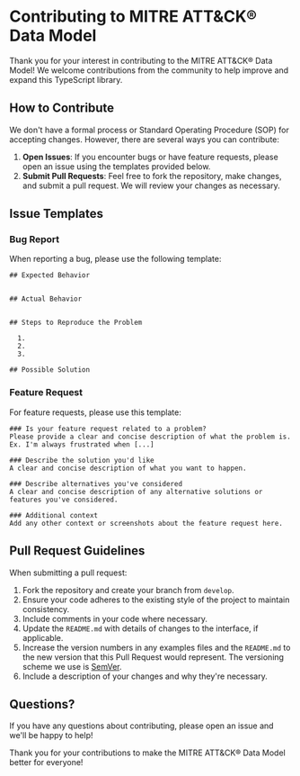 # Contributing to MITRE ATT&CK® Data Model

Thank you for your interest in contributing to the MITRE ATT&CK® Data Model! We welcome contributions from the community to help improve and expand this TypeScript library.

## How to Contribute

We don't have a formal process or Standard Operating Procedure (SOP) for accepting changes. However, there are several ways you can contribute:

1. **Open Issues**: If you encounter bugs or have feature requests, please open an issue using the templates provided below.
2. **Submit Pull Requests**: Feel free to fork the repository, make changes, and submit a pull request. We will review your changes as necessary.

## Issue Templates

### Bug Report

When reporting a bug, please use the following template:

```
## Expected Behavior


## Actual Behavior


## Steps to Reproduce the Problem

  1.
  2.
  3.

## Possible Solution

```

### Feature Request

For feature requests, please use this template:

```
### Is your feature request related to a problem?
Please provide a clear and concise description of what the problem is. Ex. I'm always frustrated when [...]

### Describe the solution you'd like
A clear and concise description of what you want to happen.

### Describe alternatives you've considered
A clear and concise description of any alternative solutions or features you've considered.

### Additional context
Add any other context or screenshots about the feature request here.
```

## Pull Request Guidelines

When submitting a pull request:

1. Fork the repository and create your branch from `develop`.
2. Ensure your code adheres to the existing style of the project to maintain consistency.
3. Include comments in your code where necessary.
4. Update the `README.md` with details of changes to the interface, if applicable.
5. Increase the version numbers in any examples files and the `README.md` to the new version that this Pull Request would represent. The versioning scheme we use is [SemVer](http://semver.org/).
6. Include a description of your changes and why they're necessary.

## Questions?

If you have any questions about contributing, please open an issue and we'll be happy to help!

Thank you for your contributions to make the MITRE ATT&CK® Data Model better for everyone!